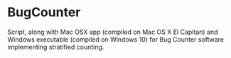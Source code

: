 # BugCounter

Script, along with Mac OSX app (compiled on Mac OS X El Capitan) and Windows executable (compiled on Windows 10) for Bug Counter software implementing stratified counting.
